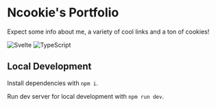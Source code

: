 # Ncookie's Portfolio

Expect some info about me, a variety of cool links and a ton of cookies!

![Svelte](https://img.shields.io/badge/svelte-%23f1413d.svg?style=for-the-badge&logo=svelte&logoColor=white)
![TypeScript](https://img.shields.io/badge/typescript-%23007ACC.svg?style=for-the-badge&logo=typescript&logoColor=white)

## Local Development

Install dependencies with `npm i`.

Run dev server for local development with `npm run dev`.
